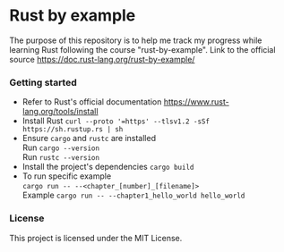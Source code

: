 # Rust by example

The purpose of this repository is to help me track my progress while learning Rust following the course "rust-by-example". Link to the official source
https://doc.rust-lang.org/rust-by-example/

### Getting started

- Refer to Rust's official documentation https://www.rust-lang.org/tools/install
- Install Rust `curl --proto '=https' --tlsv1.2 -sSf https://sh.rustup.rs | sh`
- Ensure `cargo` and `rustc` are installed  
  Run `cargo --version`  
  Run `rustc --version`
- Install the project's dependencies `cargo build`
- To run specific example  
  `cargo run -- --<chapter_[number]_[filename]>`  
  Example `cargo run -- --chapter1_hello_world hello_world`

### License

This project is licensed under the MIT License.
